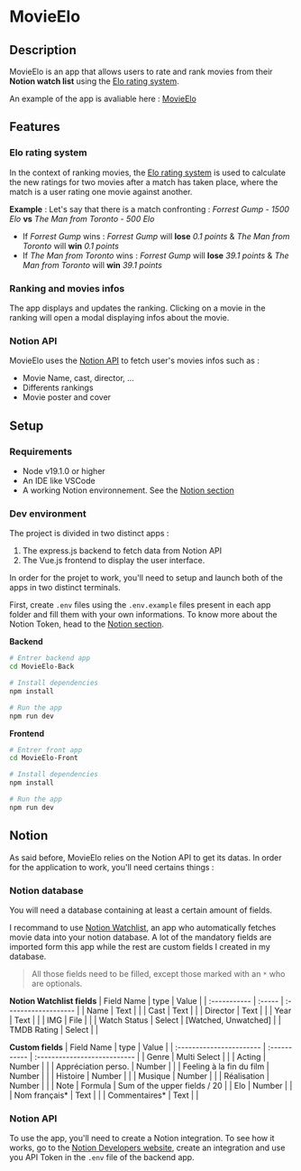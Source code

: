 # MovieElo
## Description
MovieElo is an app that allows users to rate and rank movies from their **Notion watch list** using the [Elo rating system](https://en.wikipedia.org/wiki/Elo_rating_system).

An example of the app is avaliable here : [MovieElo](https://movie-elo.meia.dev/)

## Features
### Elo rating system
In the context of ranking movies, the [Elo rating system](https://en.wikipedia.org/wiki/Elo_rating_system) is used to calculate the new ratings for two movies after a match has taken place, where the match is a user rating one movie against another. 

**Example** : Let's say that there is a match confronting : *Forrest Gump - 1500 Elo* **vs** *The Man from Toronto - 500 Elo*
- If *Forrest Gump* wins : *Forrest Gump* will **lose** *0.1 points* & *The Man from Toronto* will **win** *0.1 points*
- If *The Man from Toronto* wins : *Forrest Gump* will **lose** *39.1 points* & *The Man from Toronto* will **win** *39.1 points*

### Ranking and movies infos
The app displays and updates the ranking. Clicking on a movie in the ranking will open a modal displaying infos about the movie.

### Notion API
MovieElo uses the [Notion API](https://developers.notion.com/) to fetch user's movies infos such as :
- Movie Name, cast, director, ...
- Differents rankings
- Movie poster and cover

## Setup
### Requirements
- Node v19.1.0 or higher
- An IDE like VSCode
- A working Notion environnement. See the [Notion section](#Notion)

### Dev environment
The project is divided in two distinct apps : 
1. The express.js backend to fetch data from Notion API
2. The Vue.js frontend to display the user interface. 
 
In order for the projet to work, you'll need to setup and launch both of the apps in two distinct terminals.

First, create `.env` files using the `.env.example` files present in each app folder and fill them with your own informations. To know more about the Notion Token, head to the [Notion section](#Notion).

**Backend**
```` bash
# Entrer backend app
cd MovieElo-Back

# Install dependencies
npm install

# Run the app
npm run dev
````
**Frontend**
```` bash
# Entrer front app
cd MovieElo-Front

# Install dependencies
npm install

# Run the app
npm run dev
````

## Notion
As said before, MovieElo relies on the Notion API to get its datas. In order for the application to work, you'll need certains things : 

### Notion database
You will need a database containing at least a certain amount of fields. 

I recommand to use [Notion Watchlist](https://nwatchlist.notion.site/nwatchlist/Hello-there-00e5ce7685794744af0b6198d2147ae3), an app who automatically fetches movie data into your notion database. A lot of the mandatory fields are imported form this app while the rest are custom fields I created in my database.

> All those fields need to be filled, except those marked with an `*` who are optionals.

**Notion Watchlist fields**
| Field Name   | type   | Value                |
| :----------- | :----- | :------------------- |
| Name         | Text   |                      |
| Cast         | Text   |                      |
| Director     | Text   |                      |
| Year         | Text   |                      |
| IMG          | File   |                      |
| Watch Status | Select | [Watched, Unwatched] |
| TMDB Rating  | Select |                      |


**Custom fields**
| Field Name               | type         | Value                        |
| :----------------------- | :----------- | :--------------------------- |
| Genre                    | Multi Select |                              |
| Acting                   | Number       |                              |
| Appréciation perso.      | Number       |                              |
| Feeling à la fin du film | Number       |                              |
| Histoire                 | Number       |                              |
| Musique                  | Number       |                              |
| Réalisation              | Number       |                              |
| Note                     | Formula      | Sum of the upper fields / 20 |
| Elo                      | Number       |                              |
| Nom français*            | Text         |                              |
| Commentaires*            | Text         |                              |

### Notion API
To use the app, you'll need to create a Notion integration. To see how it works, go to the [Notion Developers website](https://developers.notion.com/), create an integration and use you API Token in the `.env` file of the backend app.
